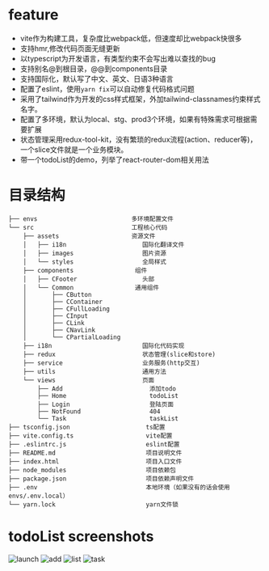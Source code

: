 # feature
- vite作为构建工具，复杂度比webpack低，但速度却比webpack快很多
- 支持hmr,修改代码页面无缝更新
- 以typescript为开发语言，有类型约束不会写出难以查找的bug
- 支持别名@到根目录，@@到components目录
- 支持国际化，默认写了中文、英文、日语3种语言
- 配置了eslint，使用`yarn fix`可以自动修复代码格式问题
- 采用了tailwind作为开发的css样式框架，外加tailwind-classnames约束样式名字。
- 配置了多环境，默认为local、stg、prod3个环境，如果有特殊需求可根据需要扩展
- 状态管理采用redux-tool-kit，没有繁琐的redux流程(action、reducer等)，一个slice文件就是一个业务模块。
- 带一个todoList的demo，列举了react-router-dom相关用法

# 目录结构

```
├── envs                          多环境配置文件
└── src                           工程核心代码
    ├── assets                    资源文件
    │   ├── i18n                     国际化翻译文件
    │   ├── images                   图片资源
    │   └── styles                   全局样式
    ├── components                 组件
    │   ├── CFooter                  头部
    │   └── Common                 通用组件
    │       ├── CButton
    │       ├── CContainer
    │       ├── CFullLoading
    │       ├── CInput
    │       ├── CLink
    │       ├── CNavLink
    │       └── CPartialLoading
    ├── i18n                         国际化代码实现
    ├── redux                        状态管理(slice和store)
    ├── service                      业务服务(http交互)
    ├── utils                        通用方法
    └── views                        页面
        ├── Add                        添加todo
        ├── Home                       todoList
        ├── Login                      登陆页面
        ├── NotFound                   404
        └── Task                       taskList
├── tsconfig.json                     ts配置
├── vite.config.ts                    vite配置
├── .eslintrc.js                      eslint配置
├── README.md                         项目说明文件
├── index.html                        项目入口文件
├── node_modules                      项目依赖包
├── package.json                      项目依赖声明文件
├── .env                              本地环境（如果没有的话会使用envs/.env.local）
└── yarn.lock                         yarn文件锁

```


# todoList screenshots
![launch](screenshots/launch.webp)
![add](screenshots/addTask.png)
![list](screenshots/list.png)
![task](screenshots/task.webp)

